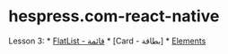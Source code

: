 # hespress.com-react-native

Lesson 3:
    * [FlatList - قائمة](https://facebook.github.io/react-native/docs/flatlist.html)
    * [Card -  بطاقة]
    * [Elements](https://github.com/react-native-training/react-native-elements)
